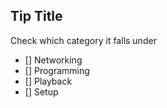 ## Tip Title

Check which category it falls under
- [] Networking
- [] Programming
- [] Playback
- [] Setup
